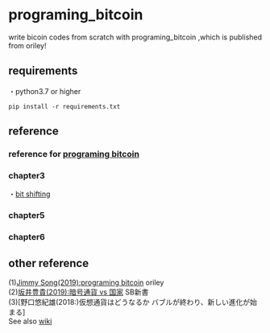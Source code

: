 
# programing_bitcoin  

write bicoin codes from scratch with programing_bitcoin ,which is published from oriley!

## requirements  

・python3.7 or higher  
```
pip install -r requirements.txt

```

## reference  

### reference for [programing bitcoin](https://www.amazon.co.jp/Programming-Bitcoin-Learn-Program-Scratch/dp/1492031496)  

### chapter3  

・[bit shifting](https://qiita.com/7shi/items/41d262ca11ea16d85abc)

### chapter5

### chapter6  


## other reference  

(1)[Jimmy Song(2019):programing bitcoin](https://www.amazon.co.jp/Programming-Bitcoin-Learn-Program-Scratch/dp/1492031496)  oriley  
(2)[坂井豊貴(2019):暗号通貨 vs 国家](https://www.amazon.co.jp/%E6%9A%97%E5%8F%B7%E9%80%9A%E8%B2%A8VS-%E5%9B%BD%E5%AE%B6-%E3%83%93%E3%83%83%E3%83%88%E3%82%B3%E3%82%A4%E3%83%B3%E3%81%AF%E7%B5%82%E3%82%8F%E3%82%89%E3%81%AA%E3%81%84-SB%E6%96%B0%E6%9B%B8-%E5%9D%82%E4%BA%95-%E8%B1%8A%E8%B2%B4/dp/479739823X/ref=sr_1_1?__mk_ja_JP=%E3%82%AB%E3%82%BF%E3%82%AB%E3%83%8A&keywords=%E6%9A%97%E5%8F%B7%E9%80%9A%E8%B2%A8&qid=1575887239&sr=8-1) SB新書  
(3)[野口悠紀雄(2018:)仮想通貨はどうなるか バブルが終わり、新しい進化が始まる]  
See also [wiki](https://github.com/biwajima-taro/programing_bitcoin/wiki)


## 